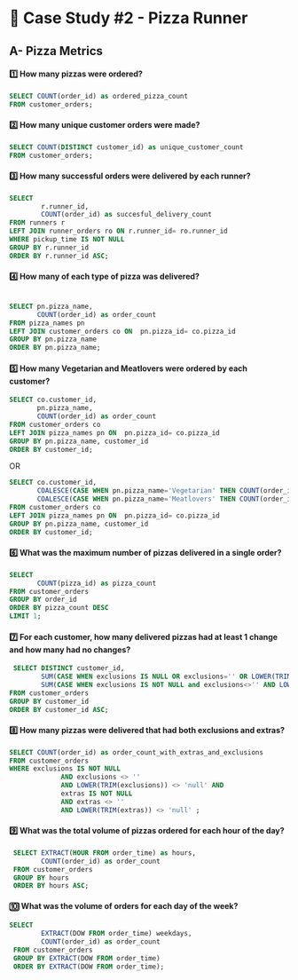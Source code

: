 # 🍕 Case Study #2 - Pizza Runner
## A- Pizza Metrics

#### 1️⃣ How many pizzas were ordered?
 ```sql
 SELECT COUNT(order_id) as ordered_pizza_count
 FROM customer_orders;
```

#### 2️⃣ How many unique customer orders were made?
```sql
SELECT COUNT(DISTINCT customer_id) as unique_customer_count
FROM customer_orders;
```
#### 3️⃣ How many successful orders were delivered by each runner?
```sql
SELECT  
		r.runner_id,
		COUNT(order_id) as succesful_delivery_count
FROM runners r
LEFT JOIN runner_orders ro ON r.runner_id= ro.runner_id
WHERE pickup_time IS NOT NULL
GROUP BY r.runner_id
ORDER BY r.runner_id ASC;
```
#### 4️⃣ How many of each type of pizza was delivered?
```sql

SELECT pn.pizza_name,
	   COUNT(order_id) as order_count
FROM pizza_names pn
LEFT JOIN customer_orders co ON  pn.pizza_id= co.pizza_id
GROUP BY pn.pizza_name
ORDER BY pn.pizza_name;
```
#### 5️⃣ How many Vegetarian and Meatlovers were ordered by each customer?
```sql
SELECT co.customer_id,
       pn.pizza_name,
	   COUNT(order_id) as order_count
FROM customer_orders co
LEFT JOIN pizza_names pn ON  pn.pizza_id= co.pizza_id
GROUP BY pn.pizza_name, customer_id
ORDER BY customer_id;
```

OR 

```sql
SELECT co.customer_id,
       COALESCE(CASE WHEN pn.pizza_name='Vegetarian' THEN COUNT(order_id) END,0) as vegetarian_order_count,
       COALESCE(CASE WHEN pn.pizza_name='Meatlovers' THEN COUNT(order_id) END,0) as meatlovers_order_count
FROM customer_orders co
LEFT JOIN pizza_names pn ON  pn.pizza_id= co.pizza_id
GROUP BY pn.pizza_name, customer_id
ORDER BY customer_id;
```

#### 6️⃣ What was the maximum number of pizzas delivered in a single order?
```sql
SELECT  
       COUNT(pizza_id) as pizza_count
FROM customer_orders
GROUP BY order_id
ORDER BY pizza_count DESC
LIMIT 1;
```
#### 7️⃣ For each customer, how many delivered pizzas had at least 1 change and how many had no changes?
```sql
 SELECT DISTINCT customer_id,
 		SUM(CASE WHEN exclusions IS NULL OR exclusions='' OR LOWER(TRIM(exclusions))= 'null' THEN 1 ELSE 0 END) as no_change_order_count,
        SUM(CASE WHEN exclusions IS NOT NULL and exclusions<>'' AND LOWER(TRIM(exclusions)) <> 'null' THEN 1 ELSE 0 END) as at_least_one_change_order_count
FROM customer_orders
GROUP BY customer_id
ORDER BY customer_id ASC;
```
#### 8️⃣ How many pizzas were delivered that had both exclusions and extras?
```sql
SELECT COUNT(order_id) as order_count_with_extras_and_exclusions
FROM customer_orders
WHERE exclusions IS NOT NULL 
             AND exclusions <> '' 
             AND LOWER(TRIM(exclusions)) <> 'null' AND
             extras IS NOT NULL 
             AND extras <> '' 
             AND LOWER(TRIM(extras)) <> 'null' ;
```
#### 9️⃣ What was the total volume of pizzas ordered for each hour of the day?
```sql
 SELECT EXTRACT(HOUR FROM order_time) as hours,
        COUNT(order_id) as order_count
 FROM customer_orders
 GROUP BY hours
 ORDER BY hours ASC;
```
#### 🔟 What was the volume of orders for each day of the week?
```sql
SELECT 
        EXTRACT(DOW FROM order_time) weekdays,
        COUNT(order_id) as order_count
 FROM customer_orders
 GROUP BY EXTRACT(DOW FROM order_time)
 ORDER BY EXTRACT(DOW FROM order_time);
```
